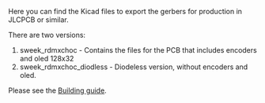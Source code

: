 Here you can find the Kicad files to export the gerbers for production in JLCPCB or similar.

There are two versions:
1. sweek_rdmxchoc - Contains the files for the PCB that includes encoders and oled 128x32
2. sweek_rdmxchoc_diodless - Diodeless version, without encoders and oled.

Please see the [Building guide](/src/buildingguide_v101.org).
